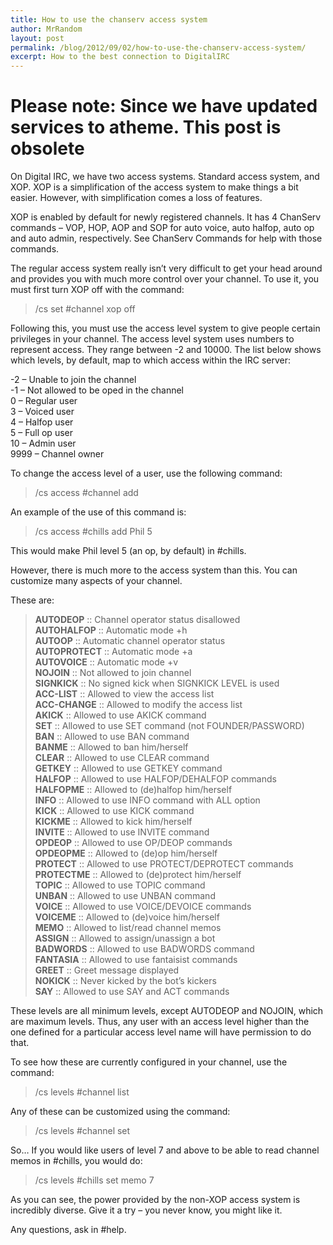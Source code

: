 ```yaml
---
title: How to use the chanserv access system
author: MrRandom
layout: post
permalink: /blog/2012/09/02/how-to-use-the-chanserv-access-system/
excerpt: How to the best connection to DigitalIRC
---
```


# Please note: Since we have updated services to atheme. This post is obsolete

On Digital IRC, we have two access systems. Standard access system, and XOP. XOP is a simplification of the access system to make things a bit easier. However, with simplification comes a loss of features.

XOP is enabled by default for newly registered channels. It has 4 ChanServ commands – VOP, HOP, AOP and SOP for auto voice, auto halfop, auto op and auto admin, respectively. See ChanServ Commands for help with those commands.

The regular access system really isn’t very difficult to get your head around and provides you with much more control over your channel. To use it, you must first turn XOP off with the command:

> /cs set #channel xop off

Following this, you must use the access level system to give people certain privileges in your channel. The access level system uses numbers to represent access. They range between -2 and 10000. The list below shows which levels, by default, map to which access within the IRC server:

-2 – Unable to join the channel  
-1 – Not allowed to be oped in the channel  
0 – Regular user  
3 – Voiced user  
4 – Halfop user  
5 – Full op user  
10 – Admin user  
9999 – Channel owner

To change the access level of a user, use the following command:

> /cs access #channel add

An example of the use of this command is:

> /cs access #chills add Phil 5

This would make Phil level 5 (an op, by default) in #chills.

However, there is much more to the access system than this. You can customize many aspects of your channel.

These are:

> **AUTODEOP** :: Channel operator status disallowed  
> **AUTOHALFOP** :: Automatic mode +h  
> **AUTOOP** :: Automatic channel operator status  
> **AUTOPROTECT** :: Automatic mode +a  
> **AUTOVOICE** :: Automatic mode +v  
> **NOJOIN** :: Not allowed to join channel  
> **SIGNKICK** :: No signed kick when SIGNKICK LEVEL is used  
> **ACC-LIST** :: Allowed to view the access list  
> **ACC-CHANGE** :: Allowed to modify the access list  
> **AKICK** :: Allowed to use AKICK command  
> **SET** :: Allowed to use SET command (not FOUNDER/PASSWORD)  
> **BAN** :: Allowed to use BAN command  
> **BANME** :: Allowed to ban him/herself  
> **CLEAR** :: Allowed to use CLEAR command  
> **GETKEY** :: Allowed to use GETKEY command  
> **HALFOP** :: Allowed to use HALFOP/DEHALFOP commands  
> **HALFOPME** :: Allowed to (de)halfop him/herself  
> **INFO** :: Allowed to use INFO command with ALL option  
> **KICK** :: Allowed to use KICK command  
> **KICKME** :: Allowed to kick him/herself  
> **INVITE** :: Allowed to use INVITE command  
> **OPDEOP** :: Allowed to use OP/DEOP commands  
> **OPDEOPME** :: Allowed to (de)op him/herself  
> **PROTECT** :: Allowed to use PROTECT/DEPROTECT commands  
> **PROTECTME** :: Allowed to (de)protect him/herself  
> **TOPIC** :: Allowed to use TOPIC command  
> **UNBAN** :: Allowed to use UNBAN command  
> **VOICE** :: Allowed to use VOICE/DEVOICE commands  
> **VOICEME** :: Allowed to (de)voice him/herself  
> **MEMO** :: Allowed to list/read channel memos  
> **ASSIGN** :: Allowed to assign/unassign a bot  
> **BADWORDS** :: Allowed to use BADWORDS command  
> **FANTASIA** :: Allowed to use fantaisist commands  
> **GREET** :: Greet message displayed  
> **NOKICK** :: Never kicked by the bot’s kickers  
> **SAY** :: Allowed to use SAY and ACT commands

These levels are all minimum levels, except AUTODEOP and NOJOIN, which are maximum levels. Thus, any user with an access level higher than the one defined for a particular access level name will have permission to do that.

To see how these are currently configured in your channel, use the command:

> /cs levels #channel list

Any of these can be customized using the command:

> /cs levels #channel set

So… If you would like users of level 7 and above to be able to read channel memos in #chills, you would do:

> /cs levels #chills set memo 7

As you can see, the power provided by the non-XOP access system is incredibly diverse. Give it a try – you never know, you might like it.

Any questions, ask in #help.
